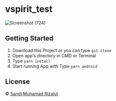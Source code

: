 # vspirit_test

![Screenshot (724)](https://user-images.githubusercontent.com/79769140/170775461-36bddd2d-54fe-4fb6-811a-50c5d11fc171.png)

## Getting Started

1. Download this Project or you can type `git clone`
2. Open app's directory in CMD or Terminal
3. Type `yarn install`
4. Start running App with Type `yarn android`

## License

© [Sandi Muhamad Rizalul](https://github.com/PurpleReborn/)

 
